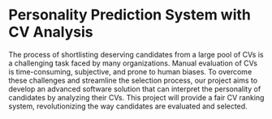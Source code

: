 # Personality Prediction System with CV Analysis
The process of shortlisting deserving candidates from a large pool of CVs is a challenging task faced by many organizations. Manual evaluation of CVs is time-consuming, subjective, and prone to human biases. To overcome these challenges and streamline the selection process, our project aims to develop an advanced software solution that can interpret the personality of candidates by analyzing their CVs. This project will provide a fair CV ranking system, revolutionizing the way candidates are evaluated and selected.


